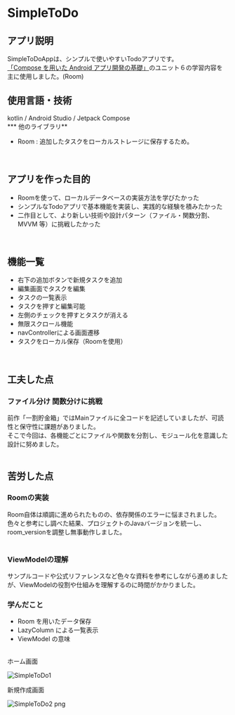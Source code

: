 # SimpleToDo

## アプリ説明
SimpleToDoAppは、シンプルで使いやすいTodoアプリです。  
 [「Compose を用いた Android アプリ開発の基礎」](https://developer.android.com/courses/android-basics-compose/course?hl=ja)のユニット６の学習内容を主に使用しました。(Room)
<br>  

## 使用言語・技術
kotlin / Android Studio / Jetpack Compose <br>
*** 他のライブラリ**
 - Room : 追加したタスクをローカルストレージに保存するため。
<br>  

## アプリを作った目的
 - Roomを使って、ローカルデータベースの実装方法を学びたかった
 - シンプルなTodoアプリで基本機能を実装し、実践的な経験を積みたかった
 - 二作目として、より新しい技術や設計パターン（ファイル・関数分割、MVVM 等）に挑戦したかった
<br>  

## 機能一覧
 - 右下の追加ボタンで新規タスクを追加
 - 編集画面でタスクを編集
 - タスクの一覧表示
 - タスクを押すと編集可能
 - 左側のチェックを押すとタスクが消える
 - 無限スクロール機能
 - navControllerによる画面遷移
 - タスクをローカル保存（Roomを使用）
<br>  

## 工夫した点
### **ファイル分け 関数分けに挑戦**
前作「一割貯金箱」ではMainファイルに全コードを記述していましたが、可読性と保守性に課題がありました。  
そこで今回は、各機能ごとにファイルや関数を分割し、モジュール化を意識した設計に努めました。  
<br>  

## 苦労した点
### Roomの実装
Room自体は順調に進められたものの、依存関係のエラーに悩まされました。  
色々と参考にし調べた結果、プロジェクトのJavaバージョンを統一し、room_versionを調整し無事動作しました。  
<br>  

### ViewModelの理解
サンプルコードや公式リファレンスなど色々な資料を参考にしながら進めましたが、ViewModelの役割や仕組みを理解するのに時間がかかりました。
<br>  

### **学んだこと**
 - Room を用いたデータ保存
 - LazyColumn による一覧表示
 - ViewModel の意味
<br>  
ホーム画面

![SimpleToDo1](https://github.com/user-attachments/assets/1f08553a-ad85-41aa-b141-d564c6dfcfca)


新規作成画面

![SimpleToDo2 png](https://github.com/user-attachments/assets/901bfae1-e0f5-4618-b2e4-5e9236a95c7d)
